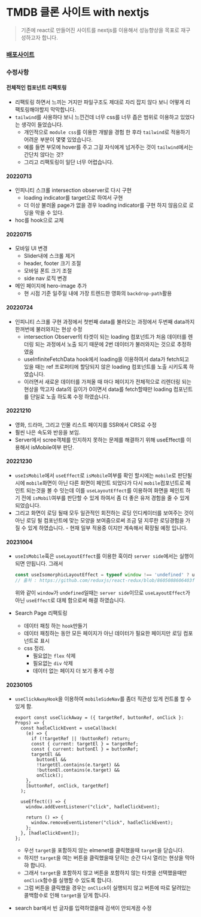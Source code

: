 # TMDB 클론 사이트 with nextjs

> 기존에 react로 만들어진 사이트를 nextjs를 이용해서 성능향상을 목표로 재구성하고자 합니다.

### [배포사이트](https://tmdb-next.vercel.app/)

### 수정사항

#### 전체적인 컴포넌트 리팩토링

- 리팩토링 하면서 느끼는 거지만 파일구조도 제대로 자리 잡지 않다 보니 어떻게 리팩토링해야할지 막막합니다.
- `tailwind`를 사용하다 보니 느낀건데 너무 css를 너무 좁은 범위로 이용하고 있었다는 생각이 들었습니다.
  - 개인적으로 `module css`를 이용한 개발을 경험 한 후라 `tailwind`로 적용하기 어려운 부분이 몇몇 있었습니다.
  - 예를 들면 부모에 hover를 주고 그걸 자식에게 넘겨주는 것이 `tailwind`에서는 간단치 않다는 것?
  - 그리고 리팩토링이 일단 너무 어렵습니다.

#### 20220713

- 인피니티 스크롤 intersection observer로 다시 구현
  - loading indicator를 target으로 하여서 구현
  - 더 이상 불러올 page가 없을 경우 loading indicator를 구현 하지 않음으로 로딩을 막을 수 있다.
- hoc를 hook으로 교체

#### 20220715

- 모바일 UI 변경
  - Slider내에 스크롤 제거
  - header, footer 크기 조절
  - 모바일 폰트 크기 조절
  - side nav 로직 변경
- 메인 페이지에 hero-image 추가
  - 현 시점 기준 일주일 내에 가장 트렌드한 영화의 `backdrop-path`활용

#### 20220724

- 인피니티 스크롤 구현 과정에서 첫번째 data를 불러오는 과정에서 두번째 data까지 한꺼번에 불러와지는 현상 수정
  - intersection Observer의 타겟이 되는 loading 컴포넌트가 처음 데이터를 렌더링 되는 과정에서 노출 되기 때문에 2번 데이터가 불러와지는 것으로 추정하였음
  - useInfiniteFetchData hook에서 loading을 이용하여서 data가 fetch되고 있을 때는 ref 프로퍼티에 할당되지 않은 loading 컴포넌트를 노출 시키도록 하였습니다.
  - 이러면서 새로운 데이터를 가져올 때 마다 페이지가 전체적으로 리렌더링 되는 현상을 막고자 data의 길이가 0이면서 data를 fetch할때만 loading 컴포넌트를 단일로 노출 하도록 수정 하였습니다.

#### 20221210

- 영화, 드라마, 그리고 인물 리스트 페이지를 SSR에서 CRS로 수정
- 훨씬 나은 속도와 반응을 보임.
- Server에서 scree객체를 인지하지 못하는 문제를 해결하기 위해 useEffect를 이용해서 isMobile여부 판단.

#### 20221230

- `useIsMobile`에서 `useEffect`로 `isMobile`여부를 확인 할시에는 `mobile`로 판단될 시에 `mobile`화면이 아닌 다른 화면이 페인트 되었다가 다시 `mobile`컴포넌트로 페인트 되는것을 볼 수 잇는데 이를 `useLayoutEffect`를 이용하여 화면을 페인트 하기 전에 `isMobil`여부를 판단할 수 있게 하여서 좀 더 좋은 유저 경험을 줄 수 있게 되었습니다.
- 그리고 화면이 로딩 될때 모두 일관적인 회전하는 로딩 인디케이터를 보여주는 것이 아닌 로딩 될 컴포넌트에 맞는 모양을 보여줌으로써 조금 덜 지루한 로딩경험을 가질 수 있게 하였습니다. - 현재 일부 적용중 이지만 계속해서 확장될 예정 입니다.

#### 20231004

- `useIsMobile`훅은 `useLayoutEffect`를 이용한 훅이라 `server side`에서는 실행이 되면 안됩니다. 그래서 

  ```jsx
  const useIsomorphicLayoutEffect = typeof window !== 'undefined' ? useLayoutEffect : useEffect
  // 출처 : https://github.com/reduxjs/react-redux/blob/8605088606403f6909597405c67db91d907db86e/src/components/connectAdvanced.js#L35-L41
  ```

  위와 같이 `window`가 `undefined`일때는 `server side`이므로 `useLayoutEffect`가 아닌 `useEffect`로 대체 함으로써 해결 하였습니다.

- Search Page 리팩토링

  - 데이터 패칭 하는 `hook`만들기
  - 데이터 패칭하는 동안 모든 페이지가 아닌 데이터가 필요한 페이지만 로딩 컴포넌트로 표시
  - css 정리.
    - 필요없는 `flex` 삭제
    - 필요없는 `div` 삭제
    - 데이터 없는 페이지 더 보기 좋게 수정

#### 20230105

- `useClickAwayHook`을 이용하여 `mobileSideNav`를 좀더 직관성 있게 컨트롤 할 수 있게 함.

  ```tsx
  export const useClickAway = ({ targetRef, buttonRef, onClick }: Props) => {
    const hadleClickEvent = useCallback(
      (e) => {
        if (!targetRef || !buttonRef) return;
        const { current: targetEl } = targetRef;
        const { current: buttonEl } = buttonRef;
        targetEl &&
          buttonEl &&
          !targetEl.contains(e.target) &&
          !buttonEl.contains(e.target) &&
          onClick();
      },
      [buttonRef, onClick, targetRef]
    );
  
    useEffect(() => {
      window.addEventListener("click", hadleClickEvent);
  
      return () => {
        window.removeEventListener("click", hadleClickEvent);
      };
    }, [hadleClickEvent]);
  };
  ```

  - 우선 `target`을 포함하지 않는 elmenet를 클릭했을때 `target`을 닫습니다.
  - 하지만 `target`을 여는 버튼을 클릭했을때 닫히는 순간 다시 열리는 현상을 막아햐 합니다.
  - 그래서 `target`을 포함하지 않고 버튼을 포함하지 않는 타겟을 선택했을때만 `onClick`함수를 실행할 수 있도록 합니다.
  - 그럼 버튼을 클릭했을 경우는 `onClick`이 실행되지 않고 버튼에 따로 달려있는 콜백함수로 인해 `target`을 닫게 합니다.

- search bar에서 빈 글자를 입력하였을때 검색이 안되게끔 수정
